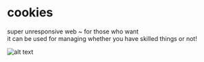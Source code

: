 # cookies
super unresponsive web ~ for those who want </br>
it can be used for managing whether you have skilled things or not!

![alt text](https://cdn.discordapp.com/attachments/813656383160320012/967367627162927134/cookis.PNG)
